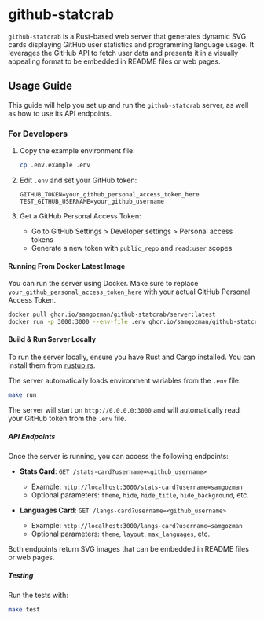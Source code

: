 # github-statcrab

`github-statcrab` is a Rust-based web server that generates dynamic SVG cards displaying GitHub user statistics and programming language usage. It leverages the GitHub API to fetch user data and presents it in a visually appealing format to be embedded in README files or web pages.

## Usage Guide

This guide will help you set up and run the `github-statcrab` server, as well as how to use its API endpoints.

### For Developers

1. Copy the example environment file:

   ```bash
   cp .env.example .env
   ```

2. Edit `.env` and set your GitHub token:

   ```env
   GITHUB_TOKEN=your_github_personal_access_token_here
   TEST_GITHUB_USERNAME=your_github_username
   ```

3. Get a GitHub Personal Access Token:
   - Go to GitHub Settings > Developer settings > Personal access tokens
   - Generate a new token with `public_repo` and `read:user` scopes

#### Running From Docker Latest Image

You can run the server using Docker. Make sure to replace `your_github_personal_access_token_here` with your actual GitHub Personal Access Token.

```bash
docker pull ghcr.io/samgozman/github-statcrab/server:latest  
docker run -p 3000:3000 --env-file .env ghcr.io/samgozman/github-statcrab/server:latest
```

#### Build & Run Server Locally

To run the server locally, ensure you have Rust and Cargo installed. You can install them from [rustup.rs](https://rustup.rs/).

The server automatically loads environment variables from the `.env` file:

```bash
make run
```

The server will start on `http://0.0.0.0:3000` and will automatically read your GitHub token from the `.env` file.

##### API Endpoints

Once the server is running, you can access the following endpoints:

- **Stats Card**: `GET /stats-card?username=<github_username>`
  - Example: `http://localhost:3000/stats-card?username=samgozman`
  - Optional parameters: `theme`, `hide`, `hide_title`, `hide_background`, etc.

- **Languages Card**: `GET /langs-card?username=<github_username>`  
  - Example: `http://localhost:3000/langs-card?username=samgozman`
  - Optional parameters: `theme`, `layout`, `max_languages`, etc.

Both endpoints return SVG images that can be embedded in README files or web pages.

##### Testing

Run the tests with:

```bash
make test
```
